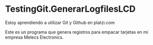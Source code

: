 # TestingGit.GenerarLogfilesLCD
Estoy aprendiendo a utilizar Git y Github en platzi.com

Este es un programa que genera registros para empacar tarjetas en mi empresa Melecs Electronics.
